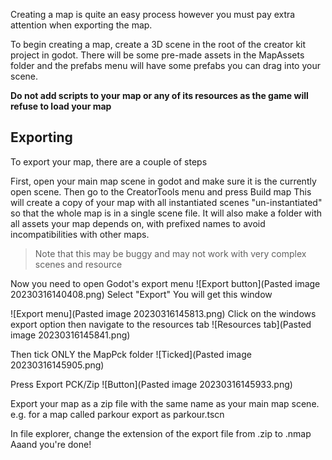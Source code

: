 Creating a map is quite an easy process however you must pay extra attention when exporting the map.


To begin creating a map, create a 3D scene in the root of the creator kit project in godot.
There will be some pre-made assets in the MapAssets folder and the prefabs menu will have some prefabs you can drag into your scene.

**Do not add scripts to your map or any of its resources as the game will refuse to load your map**

## Exporting
To export your map, there are a couple of steps

First, open your main map scene in godot and make sure it is the currently open scene.
Then go to the CreatorTools menu and press Build map
This will create a copy of your map with all instantiated scenes "un-instantiated" so that the whole map is in a single scene file.
It will also make a folder with all assets your map depends on, with prefixed names to avoid incompatibilities with other maps.

> Note that this may be buggy and may not work with very complex scenes and resource


Now you need to open Godot's export menu
![Export button](Pasted image 20230316140408.png)
Select "Export"
You will get this window

![Export menu](Pasted image 20230316145813.png)
Click on the windows export option then navigate to the resources tab
![Resources tab](Pasted image 20230316145841.png)

Then tick ONLY the MapPck folder
![Ticked](Pasted image 20230316145905.png)

Press Export PCK/Zip
![Button](Pasted image 20230316145933.png)

Export your map as a zip file with the same name as your main map scene. e.g. for a map called parkour export as parkour.tscn

In file explorer, change the extension of the export file from .zip to .nmap
Aaand you're done!